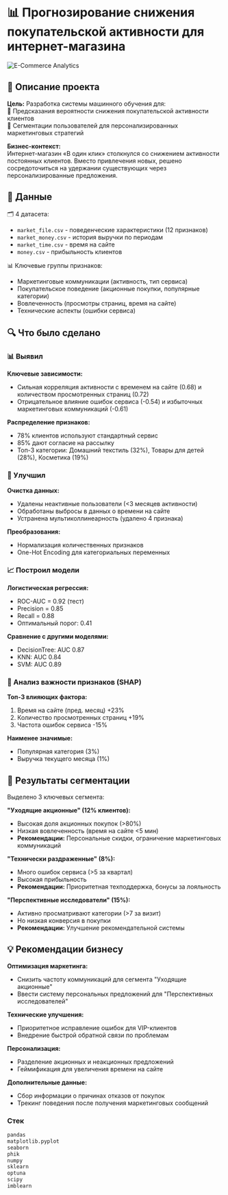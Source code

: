 # 📊 Прогнозирование снижения покупательской активности для интернет-магазина

![E-Commerce Analytics](https://images.unsplash.com/photo-1634973357973-f2ed2657db3c?q=80&w=3264&auto=format&fit=crop&ixlib=rb-4.1.0&ixid=M3wxMjA3fDB8MHxwaG90by1wYWdlfHx8fGVufDB8fHx8fA%3D%3D)

## 📝 Описание проекта

**Цель:** Разработка системы машинного обучения для:  
🎯 Предсказания вероятности снижения покупательской активности клиентов  
🧩 Сегментации пользователей для персонализированных маркетинговых стратегий  

**Бизнес-контекст:**  
Интернет-магазин «В один клик» столкнулся со снижением активности постоянных клиентов. Вместо привлечения новых, решено сосредоточиться на удержании существующих через персонализированные предложения.

## 📂 Данные

🗂️ 4 датасета:  
- `market_file.csv` - поведенческие характеристики (12 признаков)  
- `market_money.csv` - история выручки по периодам  
- `market_time.csv` - время на сайте  
- `money.csv` - прибыльность клиентов  

📊 Ключевые группы признаков:  
- Маркетинговые коммуникации (активность, тип сервиса)  
- Покупательское поведение (акционные покупки, популярные категории)  
- Вовлеченность (просмотры страниц, время на сайте)  
- Технические аспекты (ошибки сервиса)  

## 🔍 Что было сделано

### 📊 Выявил  
**Ключевые зависимости:**  
- Сильная корреляция активности с временем на сайте (0.68) и количеством просмотренных страниц (0.72)  
- Отрицательное влияние ошибок сервиса (-0.54) и избыточных маркетинговых коммуникаций (-0.61)  

**Распределение признаков:**  
- 78% клиентов используют стандартный сервис  
- 85% дают согласие на рассылку  
- Топ-3 категории: Домашний текстиль (32%), Товары для детей (28%), Косметика (19%)  

### 🧹 Улучшил  
**Очистка данных:**  
- Удалены неактивные пользователи (<3 месяцев активности)  
- Обработаны выбросы в данных о времени на сайте  
- Устранена мультиколлинеарность (удалено 4 признака)  

**Преобразования:**  
- Нормализация количественных признаков  
- One-Hot Encoding для категориальных переменных  

### 📈 Построил модели  
**Логистическая регрессия:**  
- ROC-AUC = 0.92 (тест)  
- Precision = 0.85  
- Recall = 0.88  
- Оптимальный порог: 0.41  

**Сравнение с другими моделями:**  
- DecisionTree: AUC 0.87  
- KNN: AUC 0.84  
- SVM: AUC 0.89  

### 🔎 Анализ важности признаков (SHAP)  
**Топ-3 влияющих фактора:**  
1. Время на сайте (пред. месяц) +23%  
2. Количество просмотренных страниц +19%  
3. Частота ошибок сервиса -15%  

**Наименее значимые:**  
- Популярная категория (3%)  
- Выручка текущего месяца (1%)  

## 🎯 Результаты сегментации  
Выделено 3 ключевых сегмента:  

**"Уходящие акционные" (12% клиентов):**  
- Высокая доля акционных покупок (>80%)  
- Низкая вовлеченность (время на сайте <5 мин)  
- **Рекомендации:** Персональные скидки, ограничение маркетинговых коммуникаций  

**"Технически раздраженные" (8%):**  
- Много ошибок сервиса (>5 за квартал)  
- Высокая прибыльность  
- **Рекомендации:** Приоритетная техподдержка, бонусы за лояльность  

**"Перспективные исследователи" (15%):**  
- Активно просматривают категории (>7 за визит)  
- Но низкая конверсия в покупки  
- **Рекомендации:** Улучшение рекомендательной системы  

## 💡 Рекомендации бизнесу  

**Оптимизация маркетинга:**  
- Снизить частоту коммуникаций для сегмента "Уходящие акционные"  
- Ввести систему персональных предложений для "Перспективных исследователей"  

**Технические улучшения:**  
- Приоритетное исправление ошибок для VIP-клиентов  
- Внедрение быстрой обратной связи по проблемам  

**Персонализация:**  
- Разделение акционных и неакционных предложений  
- Геймификация для увеличения времени на сайте  

**Дополнительные данные:**  
- Сбор информации о причинах отказов от покупок  
- Трекинг поведения после получения маркетинговых сообщений  

### Стек
```python
pandas
matplotlib.pyplot
seaborn
phik
numpy
sklearn
optuna 
scipy 
imblearn
